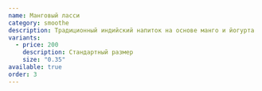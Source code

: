 ```yaml
---
name: Манговый ласси
category: smoothe
description: Традиционный индийский напиток на основе манго и йогурта
variants:
  - price: 200
    description: Стандартный размер
    size: "0.35"
available: true
order: 3
---
```

